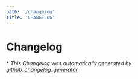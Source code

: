```yaml
---
path: '/changelog'
title: 'CHANGELOG'
---
```


# Changelog

\* _This Changelog was automatically generated by [github_changelog_generator](https://github.com/github-changelog-generator/github-changelog-generator)_

